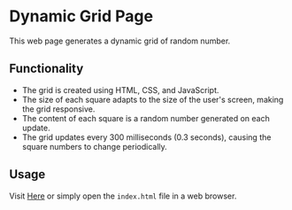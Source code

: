 # Dynamic Grid Page

This web page generates a dynamic grid of random number.

## Functionality

- The grid is created using HTML, CSS, and JavaScript.
- The size of each square adapts to the size of the user's screen, making the grid responsive.
- The content of each square is a random number generated on each update.
- The grid updates every 300 milliseconds (0.3 seconds), causing the square numbers to change periodically.

## Usage

Visit [Here](https://anuragmmer.github.io/num-gen-pg/) or simply open the `index.html` file in a web browser.

